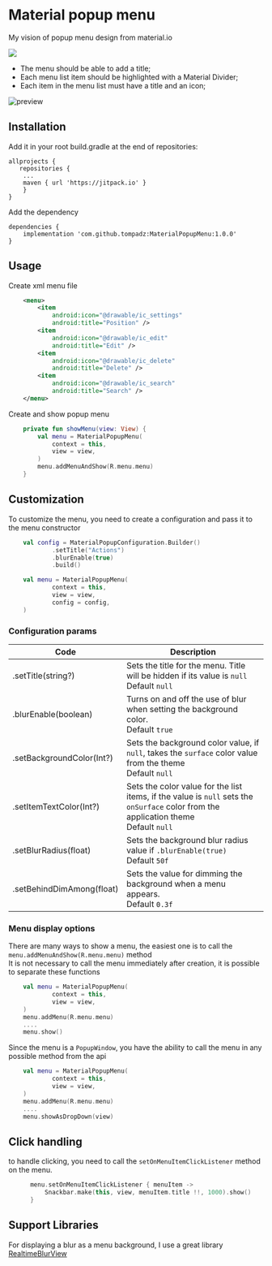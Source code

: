 # Material popup menu 

My vision of popup menu design from material.io <br>

[![](https://jitpack.io/v/tompadz/MaterialPopupMenu.svg)](https://jitpack.io/#tompadz/MaterialPopupMenu)

- The menu should be able to add a title;
- Each menu list item should be highlighted with a Material Divider;
- Each item in the menu list must have a title and an icon;

![preview](https://github.com/tompadz/MaterialPopupMenu/blob/master/img/preview.gif)

## Installation

Add it in your root build.gradle at the end of repositories:
	
	allprojects {
	   repositories {
		...
		maven { url 'https://jitpack.io' }
	    }
	}

Add the dependency

	dependencies {
	    implementation 'com.github.tompadz:MaterialPopupMenu:1.0.0'
	}

## Usage

Create xml menu file

```xml
    <menu>
        <item
            android:icon="@drawable/ic_settings"
            android:title="Position" />
        <item
            android:icon="@drawable/ic_edit"
            android:title="Edit" />
        <item
            android:icon="@drawable/ic_delete"
            android:title="Delete" />
        <item
            android:icon="@drawable/ic_search"
            android:title="Search" />
    </menu>
```

Create and show popup menu

```kotlin
    private fun showMenu(view: View) {
        val menu = MaterialPopupMenu(
            context = this,
            view = view,
        )
        menu.addMenuAndShow(R.menu.menu)
    }
```

## Customization

To customize the menu, you need to create a configuration and pass it to the menu constructor

```kotlin
    val config = MaterialPopupConfiguration.Builder()
            .setTitle("Actions")
            .blurEnable(true)
            .build()

    val menu = MaterialPopupMenu(
            context = this,
            view = view,
            config = config,
    )
```

### Configuration params

| Code                      | Description                                                                                                                                |
|---------------------------|--------------------------------------------------------------------------------------------------------------------------------------------|
| .setTitle(string?)        | Sets the title for the menu. Title will be hidden if its value is `null` <br> Default `null`                                               |
| .blurEnable(boolean)      | Turns on and off the use of blur when setting the background color. <br> Default `true`                                                    |
| .setBackgroundColor(Int?) | Sets the background color value, if `null`, takes the `surface` color value from the theme <br> Default `null`                             |
| .setItemTextColor(Int?)   | Sets the color value for the list items, if the value is `null` sets the `onSurface` color from the application theme <br> Default `null`  |
| .setBlurRadius(float)     | Sets the background blur radius value if `.blurEnable(true)` <br> Default `50f`                                                            |
| .setBehindDimAmong(float) | Sets the value for dimming the background when a menu appears. <br> Default `0.3f`                                                         |


### Menu display options

There are many ways to show a menu, the easiest one is to call the `menu.addMenuAndShow(R.menu.menu)` method <br>
It is not necessary to call the menu immediately after creation, it is possible to separate these functions

```kotlin
    val menu = MaterialPopupMenu(
            context = this,
            view = view,
    )
    menu.addMenu(R.menu.menu)
    ....
    menu.show()
```

Since the menu is a `PopupWindow`, you have the ability to call the menu in any possible method from the api

```kotlin
    val menu = MaterialPopupMenu(
            context = this,
            view = view,
    )
    menu.addMenu(R.menu.menu)
    ....
    menu.showAsDropDown(view)
```

## Click handling

to handle clicking, you need to call the `setOnMenuItemClickListener` method on the menu. 

```kotlin
      menu.setOnMenuItemClickListener { menuItem ->
          Snackbar.make(this, view, menuItem.title !!, 1000).show()
      }
```

## Support Libraries

For displaying a blur as a menu background, I use a great library [RealtimeBlurView](https://github.com/mmin18/RealtimeBlurView)
